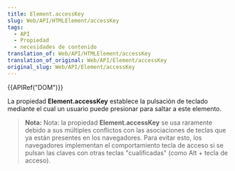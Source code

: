 ```yaml
---
title: Element.accessKey
slug: Web/API/HTMLElement/accessKey
tags:
  - API
  - Propiedad
  - necesidades de contenido
translation_of: Web/API/HTMLElement/accessKey
translation_of_original: Web/API/Element/accessKey
original_slug: Web/API/Element/accessKey
---
```


{{APIRef("DOM")}}

La propiedad **Element.accessKey** establece la pulsación de teclado mediante el cual un usuario puede presionar para saltar a este elemento.

> **Nota:** Nota: la propiedad **Element.accessKey** se usa raramente debido a sus múltiples conflictos con las asociaciones de teclas que ya están presentes en los navegadores. Para evitar esto, los navegadores implementan el comportamiento tecla de acceso si se pulsan las claves con otras teclas "cualificadas" (como Alt + tecla de acceso).
